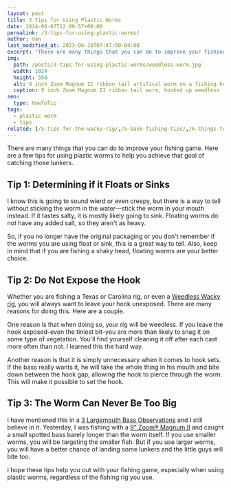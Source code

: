```yaml
---
layout: post
title: 3 Tips for Using Plastic Worms
date: 2014-06-07T12:00:57+00:00
permalink: /3-tips-for-using-plastic-worms/
author: dan
last_modified_at: 2023-06-16T07:47:00-04:00
excerpt: "There are many things that you can do to improve your fishing game. Here are a few tips for using plastic worms to help you achieve that goal of catching those lunkers."
img:
  path: /posts/3-tips-for-using-plastic-worms/weedless-worm.jpg
  width: 1024
  height: 550
  alt: 9 inch Zoom Magnum II ribbon tail artifical worm on a fishing hook with point and barb of the hook buried into the body of the worm
  caption: 9 inch Zoom Magnum II ribbon tail worm, hooked up weedless
seo:
  type: HowToTip
tags:
  - plastic worm
  - tips
related: [/5-tips-for-the-wacky-rig/,/5-bank-fishing-tips/,/6-things-to-do-in-the-fishing-off-season,]
---
```

There are many things that you can do to improve your fishing game. Here are a few tips for using plastic worms to help you achieve that goal of catching those lunkers.

## Tip 1: Determining if it Floats or Sinks

I know this is going to sound wierd or even creepy, but there is a way to tell without sticking the worm in the water&mdash;stick the worm in your mouth instead. If it tastes salty, it is mostly likely going to sink. Floating worms do not have any added salt, so they aren't as heavy.

So, if you no longer have the original packaging or you don't remember if the worms you are using float or sink, this is a great way to tell. Also, keep in mind that if you are fishing a shaky head, floating worms are your better choice.

## Tip 2: Do Not Expose the Hook

Whether you are fishing a Texas or Carolina rig, or even a <a href="/5-tips-for-the-wacky-rig/" title="5 Tips for the Wacky Rig">Weedless Wacky rig</a>, you will always want to leave your hook unexposed. There are many reasons for doing this. Here are a couple.

One reason is that when doing so, your rig will be weedless. If you leave the hook exposed&ndash;even the tiniest bit&ndash;you are more than likely to snag it on some type of vegetation. You'll find yourself cleaning it off after each cast more often than not. I learned this the hard way.

Another reason is that it is simply unnecessary when it comes to hook sets. If the bass really wants it, he will take the whole thing in his mouth and bite down between the hook gap, allowing the hook to pierce through the worm. This will make it possible to set the hook.

## Tip 3: The Worm Can Never Be Too Big

I have mentioned this in a <a href="/3-largemouth-bass-observations/" title="3 Largemouth Bass Observations">3 Largemouth Bass Observations</a> and I still believe in it. Yesterday, I was fishing with a <a href="https://www.amazon.com/Zoom-009015-20-Pack-Pum-Packin-Chartreuse/dp/B00015H72S?crid=3C5WQTQ14M68N&keywords=zoom%2Bmag%2Bii&qid=1686916139&sprefix=zoom%2Bmag%2Bii%2Caps%2C104&sr=8-1&th=1&psc=1&linkCode=ll1&tag=afishingaddict-20&linkId=2796ab316826ae17a50bb2b647e47b83&language=en_US&ref_=as_li_ss_tl">9" Zoom&reg; Magnum II</a> and caught a small spotted bass barely longer than the worm itself. If you use smaller worms, you will be targeting the smaller fish. But if you use larger worms, you will have a better chance of landing some lunkers and the little guys will bite too.

I hope these tips help you out with your fishing game, especially when using plastic worms, regardless of the fishing rig you use.
